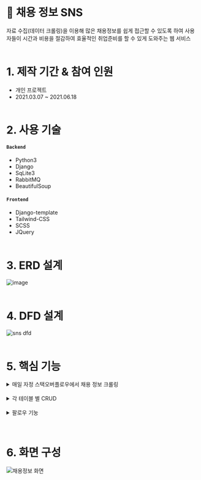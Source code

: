 # 📌 채용 정보 SNS

자료 수집(데이터 크롤링)을 이용해 많은 채용정보를 쉽게 접근할 수 있도록 하여 사용자들이 시간과 비용을 절감하여 효율적인 취업준비를 할 수 있게 도와주는 웹 서비스
</br></br>

# 1. 제작 기간 & 참여 인원

- 개인 프로젝트
- 2021.03.07 ~ 2021.06.18
  </br></br>

# 2. 사용 기술

#### `Backend`

- Python3
- Django
- SqLite3
- RabbitMQ
- BeautifulSoup

#### `Frontend`

- Django-template
- Tailwind-CSS
- SCSS
- JQuery
  </br></br>

# 3. ERD 설계

![image](https://user-images.githubusercontent.com/56579736/228511620-b66d7851-cf6a-4542-9c16-280f01263d22.png)
</br></br>

# 4. DFD 설계

![sns dfd](https://user-images.githubusercontent.com/56579736/228522609-9118a636-135f-457b-a085-b4e81a300ce4.png)
</br></br>

# 5. 핵심 기능

<details>
<summary>매일 자정 스택오버플로우에서 채용 정보 크롤링</summary>

1. Celery를 이용하여 매일 자정에 크롤링 기능이 수행한다.(개발당시 크롤링이 오랜 시간 실행되어 RabbitMQ에서 실행되도록 하였음)
2. 크롤링 기능이 수행될 때 DB에 같은 공고가 없을 때만 DB에 저장한다.
</details>
</br>
<details>
<summary>각 테이블 별 CRUD</summary>

1. 사용자 CRUD
2. 댓글 CRUD
3. 게시판 CRUD
4. 채용공고 CRUD
5. 채팅(채팅방, 메세지) CRUD
</details>
</br>
<details>
<summary>팔로우 기눙</summary>

- 팔로우, 언팔로우 기능(INSERT, DELETE)
</details>
</br></br>

# 6. 화면 구성

![채용정보 화면](https://user-images.githubusercontent.com/56579736/228511988-4f6d9e6f-f83a-4e66-badf-7183b988782a.png)
</br></br>
